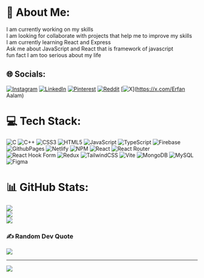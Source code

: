 # 💫 About Me:
I am currently working on my skills<br>I am looking for collaborate with projects that help me to improve my skills<br>I am currently learning React and Express<br>Ask me about JavaScript and React that is framework of javascript<br>fun fact I am too serious about my life


## 🌐 Socials:
[![Instagram](https://img.shields.io/badge/Instagram-%23E4405F.svg?logo=Instagram&logoColor=white)](https://instagram.com/__qureshi_z) [![LinkedIn](https://img.shields.io/badge/LinkedIn-%230077B5.svg?logo=linkedin&logoColor=white)](https://linkedin.com/in/ErfanAalam) [![Pinterest](https://img.shields.io/badge/Pinterest-%23E60023.svg?logo=Pinterest&logoColor=white)](https://pinterest.com/erfankhan) [![Reddit](https://img.shields.io/badge/Reddit-%23FF4500.svg?logo=Reddit&logoColor=white)](https://reddit.com/user/Erfanaalam) [![X](https://img.shields.io/badge/X-black.svg?logo=X&logoColor=white)](https://x.com/Erfan Aalam) 

# 💻 Tech Stack:
![C](https://img.shields.io/badge/c-%2300599C.svg?style=plastic&logo=c&logoColor=white) ![C++](https://img.shields.io/badge/c++-%2300599C.svg?style=plastic&logo=c%2B%2B&logoColor=white) ![CSS3](https://img.shields.io/badge/css3-%231572B6.svg?style=plastic&logo=css3&logoColor=white) ![HTML5](https://img.shields.io/badge/html5-%23E34F26.svg?style=plastic&logo=html5&logoColor=white) ![JavaScript](https://img.shields.io/badge/javascript-%23323330.svg?style=plastic&logo=javascript&logoColor=%23F7DF1E) ![TypeScript](https://img.shields.io/badge/typescript-%23007ACC.svg?style=plastic&logo=typescript&logoColor=white) ![Firebase](https://img.shields.io/badge/firebase-%23039BE5.svg?style=plastic&logo=firebase) ![GithubPages](https://img.shields.io/badge/github%20pages-121013?style=plastic&logo=github&logoColor=white) ![Netlify](https://img.shields.io/badge/netlify-%23000000.svg?style=plastic&logo=netlify&logoColor=#00C7B7) ![NPM](https://img.shields.io/badge/NPM-%23CB3837.svg?style=plastic&logo=npm&logoColor=white) ![React](https://img.shields.io/badge/react-%2320232a.svg?style=plastic&logo=react&logoColor=%2361DAFB) ![React Router](https://img.shields.io/badge/React_Router-CA4245?style=plastic&logo=react-router&logoColor=white) ![React Hook Form](https://img.shields.io/badge/React%20Hook%20Form-%23EC5990.svg?style=plastic&logo=reacthookform&logoColor=white) ![Redux](https://img.shields.io/badge/redux-%23593d88.svg?style=plastic&logo=redux&logoColor=white) ![TailwindCSS](https://img.shields.io/badge/tailwindcss-%2338B2AC.svg?style=plastic&logo=tailwind-css&logoColor=white) ![Vite](https://img.shields.io/badge/vite-%23646CFF.svg?style=plastic&logo=vite&logoColor=white) ![MongoDB](https://img.shields.io/badge/MongoDB-%234ea94b.svg?style=plastic&logo=mongodb&logoColor=white) ![MySQL](https://img.shields.io/badge/mysql-%2300000f.svg?style=plastic&logo=mysql&logoColor=white) ![Figma](https://img.shields.io/badge/figma-%23F24E1E.svg?style=plastic&logo=figma&logoColor=white)
# 📊 GitHub Stats:
![](https://github-readme-stats.vercel.app/api?username=ErfanAalam&theme=dark&hide_border=false&include_all_commits=true&count_private=false)<br/>
![](https://github-readme-streak-stats.herokuapp.com/?user=ErfanAalam&theme=dark&hide_border=false)<br/>
![](https://github-readme-stats.vercel.app/api/top-langs/?username=ErfanAalam&theme=dark&hide_border=false&include_all_commits=true&count_private=false&layout=compact)

### ✍️ Random Dev Quote
![](https://quotes-github-readme.vercel.app/api?type=horizontal&theme=radical)

---
[![](https://visitcount.itsvg.in/api?id=ErfanAalam&icon=0&color=2)](https://visitcount.itsvg.in)

<!-- Proudly created with GPRM ( https://gprm.itsvg.in ) -->
